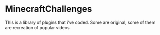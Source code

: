 # MinecraftChallenges
This is a library of plugins that i've coded. Some are original, some of them are recreation of popular videos
